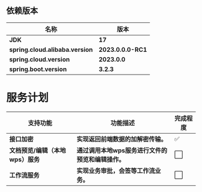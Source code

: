 ## 依赖版本

| 名称                               | 版本                 |
|----------------------------------|--------------------|
| **JDK**                          | **17**             |
| **spring.cloud.alibaba.version** | **2023.0.0.0-RC1** |
| **spring.cloud.version**         | **2023.0.0**       |
| **spring.boot.version**          | **3.2.3**          |

# 服务计划

| 支持功能                 | 功能描述                         | 完成程度 |
|----------------------|------------------------------|------|
| **接口加密**             | **实现返回前端数据的加解密传输。**          | ✅    |
| **文档预览/编辑（本地wps）服务** | **通过调用本地wps服务进行文件的预览和编辑操作。** | ⬜    |
| **工作流服务**            | **实现业务审批，会签等工作流业务。**         | ⬜    |
